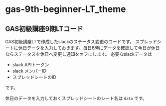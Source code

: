 # gas-9th-beginner-LT_theme
## GAS初級講座9期LTコード

GAS初級講座LTで作成したslackのステータス変更のコードです。
スプレッドシートに休日データを入力しておきます。毎日6時にデータを確認して今日が休日ならステータスを休日へ変更し通知をオフにします。
必要なslackデータは
- slack APIトークン
- slack メンバーID
- スプレッドシートのID

です。

休日のデータを入力しておくスプレッドシートのシート名は ```data``` です。
